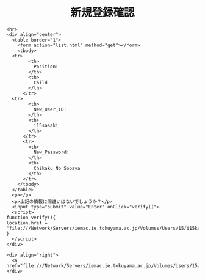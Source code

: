 <html><head>
    <meta http-equiv="content-type" content="text/html; charset=utf-8">
    <title>SignUp (Book Management)</title>
  </head>

  <body>
    <div align="center">
      <h1>新規登録確認</h1>
    </div>
    
    <hr>
    <div align="center">
      <table border="1">
        <form action="list.html" method="get"></form>
        <tbody>
	  <tr>
            <th>
              Position:
            </th>
            <th>
              Child
            </th>
          </tr>
	  <tr>
            <th>
              New_User_ID:
            </th>
            <th>
              i15sasaki
            </th>
          </tr>
          <tr>
            <th>
              New_Password:
            </th>
            <th>
              Chikaku_No_Sobaya
            </th>
          </tr>
        </tbody>
      </table>
      <p></p>
      <p>上記の情報に間違いはないでしょうか？</p>
      <input type="submit" value="Enter" onClick="verify()">
      <script>
	function verify(){
	location.href = "file:///Network/Servers/iemac.ie.tokuyama.ac.jp/Volumes/Users/15/i15kasibe/_CreativePractice_/SignUp/SignUpVerify/SignUpSuccessful/signupSuccessful.html";
	}
      </script>
    </div>
    
    <div align="right">
      <a href="file:///Network/Servers/iemac.ie.tokuyama.ac.jp/Volumes/Users/15/i15kasibe/_CreativePractice_/login.html">_Back_To_Home_</a>
    </div>

  


</body></html>

